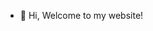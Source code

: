 - 👋 Hi, Welcome to my website!

<!---
Spockfrog/Spockfrog is a ✨ special ✨ repository because its `README.md` (this file) appears on your GitHub profile.
You can click the Preview link to take a look at your changes.
--->
